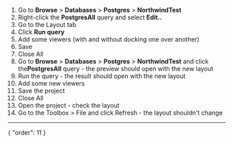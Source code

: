 1. Go to **Browse** > **Databases** > **Postgres** > **NorthwindTest** 
2. Right-click the **PostgresAll** query and select **Edit..**
3. Go to the Layout tab
4. Click **Run query**
4. Add some viewers (with and without docking one over another)
5. Save
6. Close All
7. Go to **Browse** > **Databases** > **Postgres** > **NorthwindTest** and click the**PostgresAll** query - the preview should open with the new layout
7. Run the query - the result should open with the new layout
7. Add some new viewers
7. Save the project
7. Close All
7. Open the project - check the layout
6. Go to the Toolbox > File and click Refresh - the layout shouldn't change
---
{
  "order": 11
}
